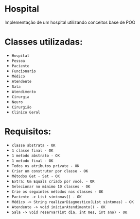 # Hospital
Implementação de um hospital utilizando conceitos base de POO

# Classes utilizadas:
- ``Hospital``
- `Pessoa`
- ``Paciente``
- ``Funcionario``
- ``Médico``
- ``Atendente``
- ``Sala``
- ``Atendimento``
- ``Cirurgia``
- ``Neuro``
- ``Cirurgião``
- ``Clinico Geral``


# Requisitos:
- ``classe abstrata - OK``
- ``1 classe final - OK``
- ``1 metodo abstrato - OK``
- ``1 metodo final - OK``
- ``Todos os atributos private - OK``
- ``Criar um construtor por classe - OK``
- ``Métodos Get - Set - OK``
- ``Extra: Um Equals criado por você. - OK``
- ``Selecionar no mínimo 10 classes - OK``
- ``Crie os seguintes métodos nas classes - OK``
- ``Paciente -> List sintomas() - OK`` 
- ``Médico -> String realizarDiagnostico(List sintomas) - OK`` 
- ``Atendente -> void iniciarAtendimento() - OK`` 
- ``Sala -> void reservar(int dia, int mes, int ano) - OK``
